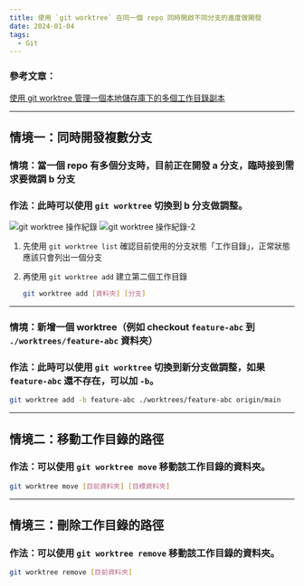 ```yaml
---
title: 使用 `git worktree` 在同一個 repo 同時開啟不同分支的進度做開發
date: 2024-01-04
tags:
  - Git
---
```


### 參考文章：

[使用 git worktree 管理一個本地儲存庫下的多個工作目錄副本](https://blog.miniasp.com/post/2023/10/29/git-worktree-manage-multiple-working-directories)

---

## 情境一：同時開發複數分支

### 情境：當一個 repo 有多個分支時，目前正在開發 a 分支，臨時接到需求要微調 b 分支

### 作法：此時可以使用 `git worktree` 切換到 b 分支做調整。

![git worktree 操作紀錄](https://hackmd.io/_uploads/H1pM3iXda.png)
![git worktree 操作紀錄-2](https://hackmd.io/_uploads/r1x9BT4u0.png)

1. 先使用 `git worktree list` 確認目前使用的分支狀態「工作目錄」，正常狀態應該只會列出一個分支
2. 再使用 `git worktree add` 建立第二個工作目錄

   ```bash
   git worktree add [資料夾] [分支]
   ```

---

### 情境：新增一個 worktree（例如 checkout `feature-abc` 到 `./worktrees/feature-abc` 資料夾）

### 作法：此時可以使用 `git worktree` 切換到新分支做調整，如果 `feature-abc` 還不存在，可以加 `-b`。

```bash
git worktree add -b feature-abc ./worktrees/feature-abc origin/main
```

---

## 情境二：移動工作目錄的路徑

### 作法：可以使用 `git worktree move` 移動該工作目錄的資料夾。

```bash
git worktree move [目前資料夾] [目標資料夾]
```

---

## 情境三：刪除工作目錄的路徑

### 作法：可以使用 `git worktree remove` 移動該工作目錄的資料夾。

```bash
git worktree remove [目前資料夾]
```
